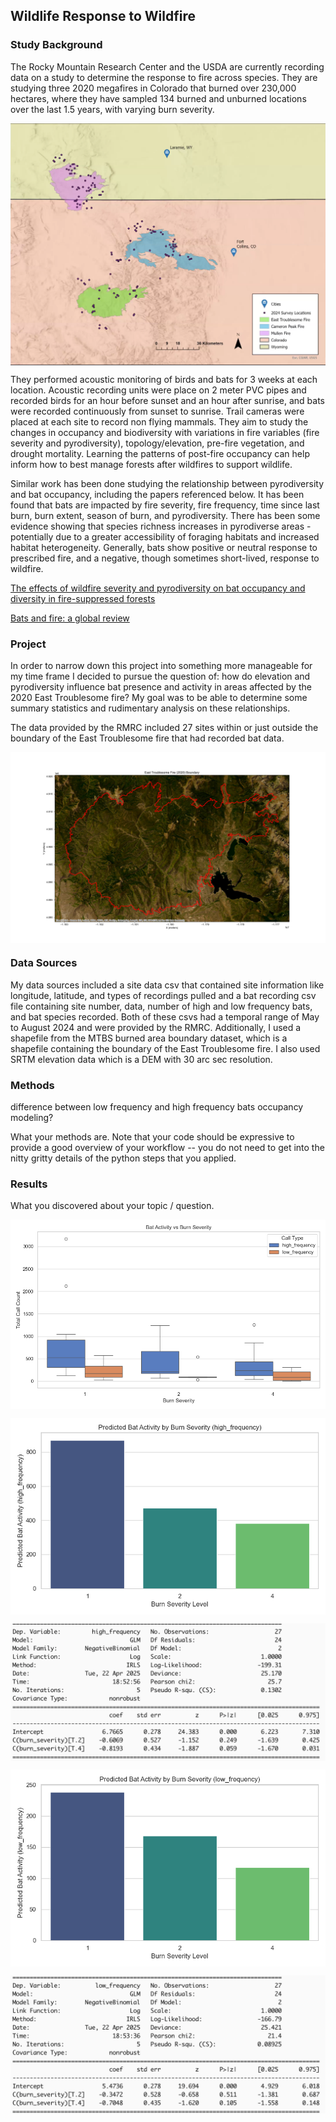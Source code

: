 ## Wildlife Response to Wildfire
### Study Background
The Rocky Mountain Research Center and the USDA are currently recording data on a study to determine the response to fire across species. They are studying three 2020 megafires in Colorado that burned over 230,000 hectares,
where they have sampled 134 burned and unburned locations over the last 1.5 years, with varying burn severity. 

<img 
  src="img/fire_locations.png" 
  alt="Fire Locations" 
  style="max-width:100%; height:auto; display:block; margin-left:auto; margin-right:auto;">

  
They performed acoustic monitoring of birds and bats for 3 weeks at each location. Acoustic recording units were place on 2 meter PVC pipes
and recorded birds for an hour before sunset and an hour after sunrise, and bats were recorded continuously from sunset to sunrise. Trail cameras were placed at each site to record non flying mammals. They aim to study the 
changes in occupancy and biodiversity with variations in fire variables (fire severity and pyrodiversity), topology/elevation, pre-fire vegetation, and drought mortality. Learning the patterns of post-fire occupancy can 
help inform how to best manage forests after wildfires to support wildlife.

Similar work has been done studying the relationship between pyrodiversity and bat occupancy, including the papers referenced below. It has been found that bats are impacted by fire severity, fire frequency, time since last burn, 
burn extent, season of burn, and pyrodiversity. There has been some evidence showing that species richness increases in pyrodiverse areas - potentially due to a greater accessibility of foraging habitats and increased 
habitat heterogeneity. Generally, bats show positive or neutral response to prescribed fire, and a negative, though sometimes short-lived, response to wildfire.

[The effects of wildfire severity and pyrodiversity on bat occupancy and diversity in fire-suppressed forests](https://www.nature.com/articles/s41598-019-52875-2)

[Bats and fire: a global review](https://research.fs.usda.gov/treesearch/63537)

### Project

In order to narrow down this project into something more manageable for my time frame I decided to pursue the question of: how do elevation and pyrodiversity influence bat presence and activity in areas 
affected by the 2020 East Troublesome fire? My goal was to be able to determine some summary statistics and rudimentary analysis on these relationships. 

The data provided by the RMRC included 27 sites within or just outside the boundary of the East Troublesome fire that had recorded bat data. 

<img 
  src="img/et_boundary.png" 
  alt="East Troublesome Boundary" 
  style="max-width:100%; height:auto; display:block; margin-left:auto; margin-right:auto;">

### Data Sources
My data sources included a site data csv that contained site information like longitude, latitude, and types of recordings pulled and a bat recording csv file containing site number, data, 
number of high and low frequency bats, and bat species recorded. Both of these csvs had a temporal range of May to August 2024 and were provided by the RMRC. Additionally, I used a shapefile from the MTBS burned
area boundary dataset, which is a shapefile containing the boundary of the East Troublesome fire. I also used SRTM elevation data which is a DEM with 30 arc sec resolution. 

### Methods
difference between low frequency and high frequency bats
occupancy modeling?

What your methods are. Note that your code should be expressive to provide a good overview of your workflow -- you do not need to get into the nitty gritty details of the python steps that you applied.
  
### Results
What you discovered about your topic  / question.

<img 
  src="img/activityseverity.png" 
  alt="Bat Activity Versus Fire Severity" 
  style="max-width:100%; height:auto; display:block; margin-left:auto; margin-right:auto;">
  
  <img 
  src="img/hi_pass_predicted.png" 
  alt="High Frequency Predictions" 
  style="max-width:100%; height:auto; display:block; margin-left:auto; margin-right:auto;">
  
  <img 
  src="img/hi_pass_table.png" 
  alt="High Frequency Table" 
  style="max-width:100%; height:auto; display:block; margin-left:auto; margin-right:auto;">
  
  <img 
  src="img/lo_pass_predicted.png" 
  alt="Low Frequency Predictions" 
  style="max-width:100%; height:auto; display:block; margin-left:auto; margin-right:auto;">
  
  <img 
  src="img/lo_pass_table.png" 
  alt="Low Frequency Table" 
  style="max-width:100%; height:auto; display:block; margin-left:auto; margin-right:auto;">

